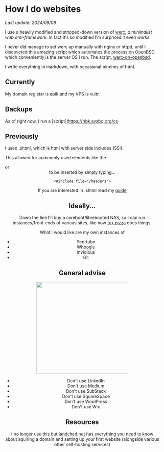 # How I do websites

*Last update: 2024/09/09*

I use a heavily modified and stripped-down version of [werc](https://werc.cat-v.org), _a minimalist web anti-framework_. In fact it's so modified I'm surprised it even _works_

I never did manage to set werc up manually with nginx or httpd, until I discovered this amazing script which automates the process on OpenBSD, which conveniently is the server OS I run. The script, [werc-on-openbsd](https://github.com/EdoardoLaGreca/werc-on-openbsd).

I write everything in markdown, with occasional pinches of html.

## Currently

My domain registar is epik and my VPS is vultr.

## Backups

As of right now, I run a [script](https://hbk.avsbq.org/cs

## Previously

I used .shtml, which is html with server side includes (SSI).


This allowed for commonly used elements like the <footer> or <header> to be inserted by simply typing...

`<#include file="/headers">`

If you are interested in .shtml read my [guide](https://hbk.avsbq.org/cs/web/shtml)

## Ideally&hellip;

Down the line I'll buy a coreboot/librebooted NAS, so I can run instances/front-ends of various sites, like how [tux.pizza](https://tux.pizza/services/) does things.

What I would like are my own instances of

- Peertube
- Whoogle
- Invidious
- Git

## General advise

<img src="/.pix/compsci_dummies.avif" style="width: 300px; height: auto;">

- Don't use LinkedIn
- Don't use Medium
- Don't use SubStack
- Don't use SquareSpace
- Don't use WordPress
- Don't use Wix

## Resources

I no longer use this but [landchad.net](https://landchad.net) has everything you need to know about aquiring a domain and setting up your first website (alongside various other self-hosting services)

